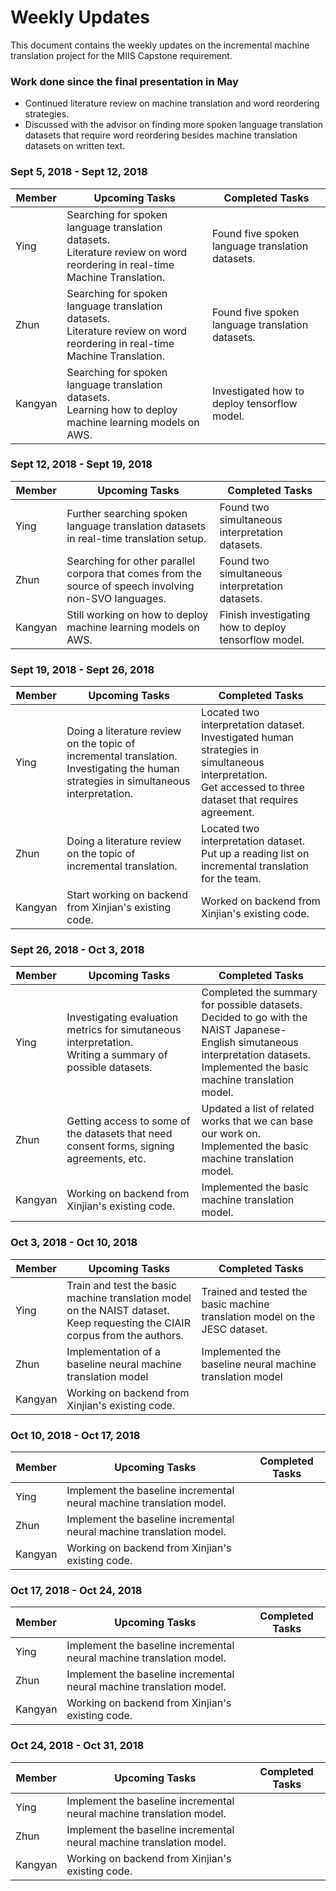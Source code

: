 # Weekly Updates

This document contains the weekly updates on the incremental machine translation project for the MIIS Capstone requirement.

### Work done since the final presentation in May

<ul>
    <li>
        Continued literature review on machine translation and word reordering strategies.
    </li>
    <li>Discussed with the advisor on finding more spoken language translation datasets that require word reordering besides machine translation datasets on written text.</li>
</ul>

### Sept 5, 2018 - Sept 12, 2018

| Member  | Upcoming Tasks                                               | Completed Tasks                                        |
| ------- | ------------------------------------------------------------ | ------------------------------------------------------ |
| Ying    | Searching for spoken language translation datasets.<br />Literature review on word reordering in real-time Machine Translation. | Found five spoken language translation datasets.<br /> |
| Zhun    | Searching for spoken language translation datasets.<br />Literature review on word reordering in real-time Machine Translation. | Found five spoken language translation datasets.       |
| Kangyan | Searching for spoken language translation datasets.<br />Learning how to deploy machine learning models on AWS. | Investigated how to deploy tensorflow model.           |

### Sept 12, 2018 - Sept 19, 2018

| Member  | Upcoming Tasks                                               | Completed Tasks                                      |
| ------- | ------------------------------------------------------------ | ---------------------------------------------------- |
| Ying    | Further searching spoken language translation datasets in real-time translation setup. | Found two simultaneous interpretation datasets.      |
| Zhun    | Searching for other parallel corpora that comes from the source of speech involving non-SVO languages. | Found two simultaneous interpretation datasets.      |
| Kangyan | Still working on how to deploy machine learning models on AWS. | Finish investigating how to deploy tensorflow model. |

### Sept 19, 2018 - Sept 26, 2018

| Member  | Upcoming Tasks                                               | Completed Tasks                                              |
| ------- | ------------------------------------------------------------ | ------------------------------------------------------------ |
| Ying    | Doing a literature review on the topic of incremental translation.<br />Investigating the human strategies in simultaneous interpretation. | Located two interpretation dataset.<br />Investigated human strategies in simultaneous interpretation.<br />Get accessed to three dataset that requires agreement. |
| Zhun    | Doing a literature review on the topic of incremental translation. | Located two interpretation dataset.<br />Put up a reading list on incremental translation for the team. |
| Kangyan | Start working on backend from Xinjian's existing code.       | Worked on backend from Xinjian's existing code.              |

### Sept 26, 2018 - Oct 3, 2018

| Member  | Upcoming Tasks                                               | Completed Tasks                                              |
| ------- | ------------------------------------------------------------ | ------------------------------------------------------------ |
| Ying    | Investigating evaluation metrics for simutaneous interpretation.<br />Writing a summary of possible datasets. | Completed the summary for possible datasets.<br />Decided to go with the NAIST Japanese-English simutaneous interpretation datasets.<br />Implemented the basic machine translation model. |
| Zhun    | Getting access to some of the datasets that need consent forms, signing agreements, etc. | Updated a list of related works that we can base our work on.<br />Implemented the basic machine translation model. |
| Kangyan | Working on backend from Xinjian's existing code.             | Implemented the basic machine translation model.             |

### Oct 3, 2018 - Oct 10, 2018

| Member  | Upcoming Tasks                                               | Completed Tasks                                              |
| ------- | ------------------------------------------------------------ | ------------------------------------------------------------ |
| Ying    | Train and test the basic machine translation model on the NAIST dataset.<br />Keep requesting the CIAIR corpus from the authors. | Trained and tested the basic machine translation model on the JESC dataset. |
| Zhun    | Implementation of a baseline neural machine translation model | Implemented the baseline neural machine translation model    |
| Kangyan | Working on backend from Xinjian's existing code.             |                                                              |

### Oct 10, 2018 - Oct 17, 2018

| Member  | Upcoming Tasks                                               | Completed Tasks |
| ------- | ------------------------------------------------------------ | --------------- |
| Ying    | Implement the baseline incremental neural machine translation model. |                 |
| Zhun    | Implement the baseline incremental neural machine translation model. |                 |
| Kangyan | Working on backend from Xinjian's existing code.                                                             |                 |

### Oct 17, 2018 - Oct 24, 2018

| Member  | Upcoming Tasks                                               | Completed Tasks |
| ------- | ------------------------------------------------------------ | --------------- |
| Ying    | Implement the baseline incremental neural machine translation model. |                 |
| Zhun    | Implement the baseline incremental neural machine translation model. |                 |
| Kangyan | Working on backend from Xinjian's existing code.                                                             |                 |

### Oct 24, 2018 - Oct 31, 2018

| Member  | Upcoming Tasks                                               | Completed Tasks |
| ------- | ------------------------------------------------------------ | --------------- |
| Ying    | Implement the baseline incremental neural machine translation model. |                 |
| Zhun    | Implement the baseline incremental neural machine translation model. |                 |
| Kangyan | Working on backend from Xinjian's existing code.                                                             |                 |
